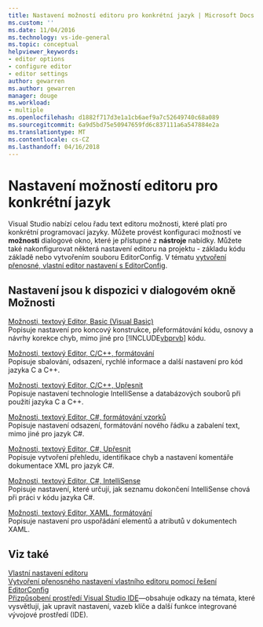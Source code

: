 ```yaml
---
title: Nastavení možností editoru pro konkrétní jazyk | Microsoft Docs
ms.custom: ''
ms.date: 11/04/2016
ms.technology: vs-ide-general
ms.topic: conceptual
helpviewer_keywords:
- editor options
- configure editor
- editor settings
author: gewarren
ms.author: gewarren
manager: douge
ms.workload:
- multiple
ms.openlocfilehash: d1882f717d3e1a1cb6aef9a7c52649740c68a089
ms.sourcegitcommit: 6a9d5bd75e50947659fd6c837111a6a547884e2a
ms.translationtype: MT
ms.contentlocale: cs-CZ
ms.lasthandoff: 04/16/2018
---
```

# <a name="setting-language-specific-editor-options"></a>Nastavení možností editoru pro konkrétní jazyk

Visual Studio nabízí celou řadu text editoru možnosti, které platí pro konkrétní programovací jazyky. Můžete provést konfiguraci možností ve **možnosti** dialogové okno, které je přístupné z **nástroje** nabídky. Můžete také nakonfigurovat některá nastavení editoru na projektu - základu kódu základě nebo vytvořením souboru EditorConfig. V tématu [vytvoření přenosné, vlastní editor nastavení s EditorConfig](../../ide/create-portable-custom-editor-options.md).

## <a name="settings-available-in-the-options-dialog-box"></a>Nastavení jsou k dispozici v dialogovém okně Možnosti

 [Možnosti, textový Editor, Basic (Visual Basic)](../../ide/reference/options-text-editor-basic-visual-basic.md)  
 Popisuje nastavení pro koncový konstrukce, přeformátování kódu, osnovy a návrhy korekce chyb, mimo jiné pro [!INCLUDE[vbprvb](../../code-quality/includes/vbprvb_md.md)] kódu.

 [Možnosti, textový Editor, C/C++, formátování](../../ide/reference/options-text-editor-c-cpp-formatting.md)  
 Popisuje sbalování, odsazení, rychlé informace a další nastavení pro kód jazyka C a C++.

 [Možnosti, textový Editor, C/C++, Upřesnit](../../ide/reference/options-text-editor-c-cpp-advanced.md)  
 Popisuje nastavení technologie IntelliSense a databázových souborů při použití jazyka C a C++.

 [Možnosti, textový Editor, C#, formátování vzorků](../../ide/reference/options-text-editor-csharp-formatting.md)  
 Popisuje nastavení odsazení, formátování nového řádku a zabalení text, mimo jiné pro jazyk C#.

 [Možnosti, textový Editor, C#, Upřesnit](../../ide/reference/options-text-editor-csharp-advanced.md)  
 Popisuje vytvoření přehledu, identifikace chyb a nastavení komentáře dokumentace XML pro jazyk C#.

 [Možnosti, textový Editor, C#, IntelliSense](../../ide/reference/options-text-editor-csharp-intellisense.md)  
 Popisuje nastavení, které určují, jak seznamu dokončení IntelliSense chová při práci v kódu jazyka C#.

 [Možnosti, textový Editor, XAML, formátování](../../ide/reference/options-text-editor-xaml-formatting.md)  
 Popisuje nastavení pro uspořádání elementů a atributů v dokumentech XAML.

## <a name="see-also"></a>Viz také

[Vlastní nastavení editoru](../../ide/customizing-the-editor.md)  
[Vytvoření přenosného nastavení vlastního editoru pomocí řešení EditorConfig](../../ide/create-portable-custom-editor-options.md)  
[Přizpůsobení prostředí Visual Studio IDE](../../ide/personalizing-the-visual-studio-ide.md)&mdash;obsahuje odkazy na témata, které vysvětlují, jak upravit nastavení, vazeb klíče a další funkce integrované vývojové prostředí (IDE).